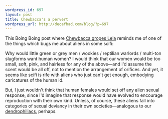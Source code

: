 ```yaml
--- 
wordpress_id: 697
layout: post
title: Chewbacca's a pervert
wordpress_url: http://decafbad.com/blog/?p=697
---
```

This Boing Boing post where [Chewbacca gropes Leia](http://www.boingboing.net/2005/09/26/chewbacca_gropes_lei.html) reminds me of one of the things which bugs me about aliens in some scifi:  

Why would little green or grey men / wookies / reptilian warlords / multi-ton slugforms want human women?  I would think that our women would be too small, soft, pink, and hairless for any of the above—and I'd assume the scent would be all off, not to mention the arrangement of orifices.  And yet, it seems like scifi is rife with aliens who just can't get enough, embodying caricatures of the human id.

But, I just wouldn't think that human females would set off any alien sexual response, since I'd imagine that response would have evolved to encourage reproduction with their own kind.  Unless, of course, these aliens fall into categories of sexual deviancy in their own societies—analogous to our [dendrophiliacs](http://www.odd-sex.com/info/gloss220.htm), perhaps.
